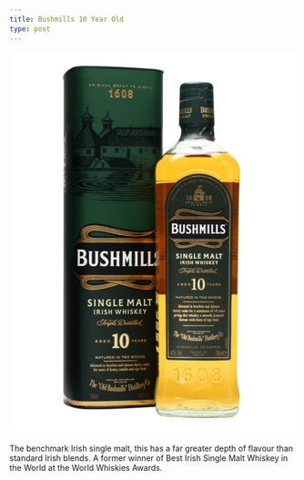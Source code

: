 ```yaml
---
title: Bushmills 10 Year Old
type: post
---
```


![Bushmills](/img/irish_bus3.jpg)

The benchmark Irish single malt, this has a far greater depth of flavour than standard Irish blends. A former winner of Best Irish Single Malt Whiskey in the World at the World Whiskies Awards.

